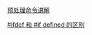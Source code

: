 
[预处理命令讲解](https://www.cnblogs.com/lanhaicode/p/10546514.html)

[ #ifdef 和 #if defined 的区别](https://blog.csdn.net/weixin_43744293/article/details/126122069)